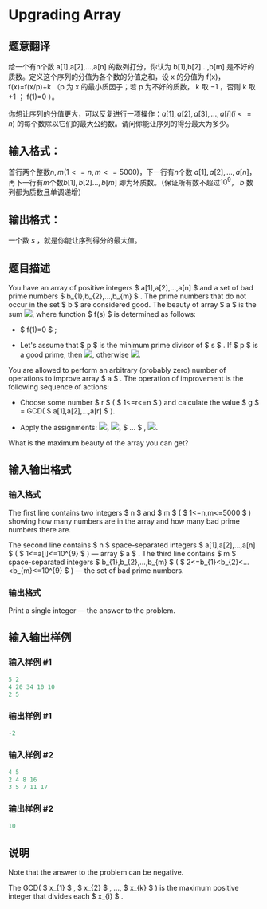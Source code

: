 # Upgrading Array

## 题意翻译

给一个有n个数 a[1],a[2],…,a[n] 的数列打分，你认为 b[1],b[2]…,b[m] 是不好的质数。定义这个序列的分值为各个数的分值之和，设 x 的分值为 f(x)，f(x)=f(x/p)+k （p 为 x 的最小质因子；若 p 为不好的质数， k 取 −1 ，否则 k 取 +1 ； f(1)=0 ）。

你想让序列的分值更大，可以反复进行一项操作：$a[1],a[2],a[3],...,a[i](i<=n)$ 的每个数除以它们的最大公约数。请问你能让序列的得分最大为多少。

## 输入格式：

首行两个整数$n,m(1<=n,m<=5000)$，下一行有$n$个数 $a[1],a[2],…,a[n]$，再下一行有$m$个数$b[1],b[2]…,b[m]$ 即为坏质数。（保证所有数不超过$10^9$， $b$ 数列都为质数且单调递增）

## 输出格式：

一个数 $s$ ，就是你能让序列得分的最大值。

## 题目描述

You have an array of positive integers $ a[1],a[2],...,a[n] $ and a set of bad prime numbers $ b_{1},b_{2},...,b_{m} $ . The prime numbers that do not occur in the set $ b $ are considered good. The beauty of array $ a $ is the sum ![](https://cdn.luogu.com.cn/upload/vjudge_pic/CF402D/aea4eb2d17c24d3a2d1067454589473b9ea01095.png), where function $ f(s) $ is determined as follows:

- $ f(1)=0 $ ;

- Let's assume that $ p $ is the minimum prime divisor of $ s $ . If $ p $ is a good prime, then ![](https://cdn.luogu.com.cn/upload/vjudge_pic/CF402D/8afcd99c67c49a2d759fe9b7228c1f8d0e576b6a.png), otherwise ![](https://cdn.luogu.com.cn/upload/vjudge_pic/CF402D/cce5ab868ac31145b115c9c6f231d8d473326030.png).

You are allowed to perform an arbitrary (probably zero) number of operations to improve array $ a $ . The operation of improvement is the following sequence of actions:

- Choose some number $ r $ ( $ 1<=r<=n $ ) and calculate the value $ g $ = GCD( $ a[1],a[2],...,a[r] $ ).

- Apply the assignments: ![](https://cdn.luogu.com.cn/upload/vjudge_pic/CF402D/7da2ca9ebcb0c358dd26347b51043ad8cf29f6d1.png), ![](https://cdn.luogu.com.cn/upload/vjudge_pic/CF402D/41a62953f2b193f6f57ad5e6aa04be0947094a88.png), $ ... $ , ![](https://cdn.luogu.com.cn/upload/vjudge_pic/CF402D/7947630aa7cab27f0ca3ac2ef6955b60eb99bea8.png).

What is the maximum beauty of the array you can get?

## 输入输出格式

### 输入格式

The first line contains two integers $ n $ and $ m $ ( $ 1<=n,m<=5000 $ ) showing how many numbers are in the array and how many bad prime numbers there are.

The second line contains $ n $ space-separated integers $ a[1],a[2],...,a[n] $ ( $ 1<=a[i]<=10^{9} $ ) — array $ a $ . The third line contains $ m $ space-separated integers $ b_{1},b_{2},...,b_{m} $ ( $ 2<=b_{1}&lt;b_{2}&lt;...&lt;b_{m}<=10^{9} $ ) — the set of bad prime numbers.

### 输出格式

Print a single integer — the answer to the problem.

## 输入输出样例

### 输入样例 #1

```cpp
5 2
4 20 34 10 10
2 5

```
### 输出样例 #1

```cpp
-2

```
### 输入样例 #2

```cpp
4 5
2 4 8 16
3 5 7 11 17

```
### 输出样例 #2

```cpp
10

```
## 说明

Note that the answer to the problem can be negative.

The GCD( $ x_{1} $ , $ x_{2} $ , ..., $ x_{k} $ ) is the maximum positive integer that divides each $ x_{i} $ .

